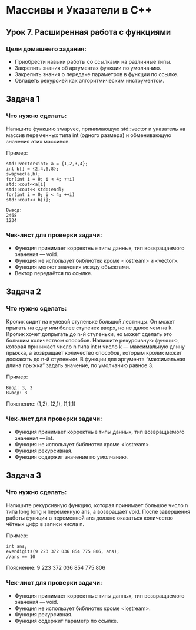 # Массивы и Указатели в C++
## Урок 7. Расширенная работа с функциями

### Цели домашнего задания:

* Приобрести навыки работы со ссылками на различные типы.
* Закрепить знания об аргументах функции по умолчанию.
* Закрепить знания о передаче параметров в функции по ссылке.
* Овладеть рекурсией как алгоритмическим инструментом.

## Задача 1

### Что нужно сделать:
Напишите функцию swapvec, принимающую std::vector<int> и указатель на массив переменных типа int (одного размера) и обменивающую значения этих массивов.

Пример:
```
std::vector<int> a = {1,2,3,4};
int b[] = {2,4,6,8};
swapvec(a,b);
for(int i = 0; i < 4; ++i)
std::cout<<a[i]
std::cout<< std::endl;
for(int i = 0; i < 4; ++i)
std::cout<< b[i];
```
```
Вывод:
2468
1234
```
### Чек-лист для проверки задачи:
* Функция принимает корректные типы данных, тип возвращаемого значения — void.
* Функция не использует библиотек кроме \<iostream\> и \<vector\>.
* Функция меняет значения между объектами.
* Вектор передаётся по ссылке.


## Задача 2

### Что нужно сделать:
Кролик сидит на нулевой ступеньке большой лестницы. Он может прыгать на одну или более ступенек вверх, но не далее чем на k. Кролик хочет допрыгать до n-й ступеньки, но может сделать это большим количеством способов.
Напишите рекурсивную функцию, которая принимает число n типа int и число k — максимальную длину прыжка, а возвращает количество способов, которым кролик может доскакать до n-й ступеньки. В функции для аргумента “максимальная длина прыжка” задать значение, по умолчанию равное 3.

Пример:
```
Ввод: 3, 2
Вывод: 3
```
Пояснение: (1,2), (2,1), (1,1,1)

### Чек-лист для проверки задачи:
* Функция принимает корректные типы данных, тип возвращаемого значения — int.
* Функция не использует библиотек кроме \<iostream\>.
* Функция рекурсивная.
* Функция содержит значение по умолчанию.


## Задача 3

### Что нужно сделать:
Напишите рекурсивную функцию, которая принимает большое число n типа long long и переменную ans, а возвращает void. После завершения работы функции в переменной ans должно оказаться количество чётных цифр в записи числа n.

Пример:
```
int ans;
evendigits(9 223 372 036 854 775 806, ans);
//ans == 10
```
Пояснение: 9 223 372 036 854 775 806

### Чек-лист для проверки задачи:
* Функция принимает корректные типы данных, тип возвращаемого значения — void.
* Функция не использует библиотек кроме \<iostream\>.
* Функция рекурсивная.
* Функция содержит параметр по ссылке.
